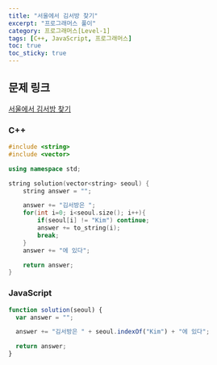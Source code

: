 ```yaml
---
title: "서울에서 김서방 찾기"
excerpt: "프로그래머스 풀이"
category: 프로그래머스[Level-1]
tags: [C++, JavaScript, 프로그래머스]
toc: true
toc_sticky: true
---
```


## 문제 링크

[서울에서 김서방 찾기](https://programmers.co.kr/learn/courses/30/lessons/12919)

### C++

```cpp
#include <string>
#include <vector>

using namespace std;

string solution(vector<string> seoul) {
    string answer = "";

    answer += "김서방은 ";
    for(int i=0; i<seoul.size(); i++){
        if(seoul[i] != "Kim") continue;
        answer += to_string(i);
        break;
    }
    answer += "에 있다";

    return answer;
}
```

### JavaScript

```js
function solution(seoul) {
  var answer = "";

  answer += "김서방은 " + seoul.indexOf("Kim") + "에 있다";

  return answer;
}
```
